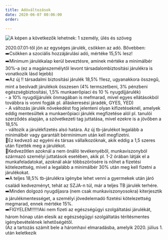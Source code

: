```yaml
---
title: Adóváltozások
date: 2020-06-07 00:06:00
order: 

---
```

![A képen a következők lehetnek: 1 személy, ülés és szöveg](https://scontent-vie1-1.xx.fbcdn.net/v/t1.0-9/103267474_963754074057431_4619235989139324917_n.jpg?_nc_cat=104&_nc_sid=8024bb&_nc_ohc=koGZVEvslB4AX8eRO5D&_nc_ht=scontent-vie1-1.xx&oh=00223514c2ad2353123169a2e915f542&oe=5F30134D)

2020\.07.01-től jön az egységes járulék, csökken az adó. Bővebben:  
➡️Csökken a szociális hozzájárulási adó, mértéke 15,5% lesz!  
➡️Minimum járulékalap kerül beveztésre, aminek mértéke a minimálbér 30%-a (ez a magánszemélytől levont társadalombiztosítási járulékra is vonatkozik lásd lejebb)  
➡️Az új ‼️ társadalmi biztosítási járulék 18,5% ‼️lesz, ugyanakkora összegű, mint a beolvadt járulékok összesen (4% termszetbeni, 3% pénzbeni egészségbiztosítási, 1,5% munkaerőpiaci és 10 % nyugdíjjárulék)  
\- a 10% nyugdíjjárulék önmagában is mefmarad, mivel egyes ellátásokból továbbra is vonni fogják pl. álláskeresési járadék, GYES, YED)  
\- A változás járulék növekedést fog jelenteni olyan kifizetéseknél, amelyek eddig mentesültek a munkaerőpiaci járulék megfizetése alól pl. tanulói szerződés alapján, a szövetkezeti tag juttatása, mivel ezekre is a jövőben a 18,5%  
\- változik a járulékfizetés alsó határa. Az új tb-járulékot legalább a minimálbér vagy garantált bérminimum után kell megfizetni.  
📌Ez kedvező az egyéni és társas vállalkozóknak, akik eddig a 1,5 szeres után fizették meg a járulékot.  
📌Kedvezőtlen azoknál a nem önálló tevékenyéből, munkaviszonyból származó személyi juttatások esetében, akik pl. 1-2 órában látják el a munkafeladatokat, azoknál akár többszörösére is nőhet a fizetési kötelezettség, mivel a legalább a minimálbér 30% után meg kell fizetni a járulékokat.  
➡️A teljes 18,5% tb-járulékra igénybe lehet venni a gyermekek után járó családi kedvezményt, tehát az SZJA-n túl, már a teljes TB járulék terhére.  
➡️Minden dolgozó nyugdíjasra (nem csak munkaviszonyosokra) kiterjesztik a járulékmentességet, a személyi jövedelemadó fizetési kötelezettség megmarad, ennek mértéke 15%.  
➡️FIGYELEM!!‼️‼️Aki nem fizeti az egészségügyi szolgáltatási járulékát, három hónap után elesik az egészségügyi szolgáltatás térítésmentes igénybevételének lehetőségétől.  
(Az a tartozás számít bele a háromhavi elmaradásba, amelyik 2020. július 1. után keletkezik